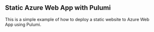 ## Static Azure Web App with Pulumi

This is a simple example of how to deploy a static website to Azure Web App using Pulumi.



